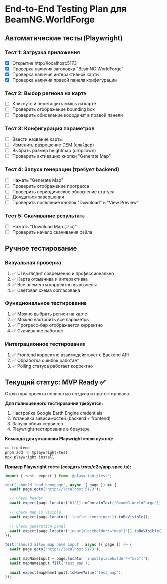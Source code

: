 # End-to-End Testing Plan для BeamNG.WorldForge

## Автоматические тесты (Playwright)

### Тест 1: Загрузка приложения
- [x] Открытие http://localhost:5173
- [x] Проверка наличия заголовка "BeamNG.WorldForge"
- [x] Проверка наличия интерактивной карты
- [x] Проверка наличия правой панели конфигурации

### Тест 2: Выбор региона на карте
- [ ] Кликнуть и перетащить мышь на карте
- [ ] Проверить отображение bounding box
- [ ] Проверить обновление координат в правой панели

### Тест 3: Конфигурация параметров
- [ ] Ввести название карты
- [ ] Изменить разрешение DEM (слайдер)
- [ ] Выбрать размер heightmap (dropdown)
- [ ] Проверить активацию кнопки "Generate Map"

### Тест 4: Запуск генерации (требует backend)
- [ ] Нажать "Generate Map"
- [ ] Проверить отображение прогресса
- [ ] Проверить периодическое обновление статуса
- [ ] Дождаться завершения
- [ ] Проверить появление кнопок "Download" и "View Preview"

### Тест 5: Скачивание результата
- [ ] Нажать "Download Map (.zip)"
- [ ] Проверить начало скачивания файла

## Ручное тестирование

### Визуальная проверка
1. ✅ UI выглядит современно и профессионально
2. ✅ Карта отзывчива и интерактивна
3. ✅ Все элементы корректно выровнены
4. ✅ Цветовая схема согласована

### Функциональное тестирование
1. ✅ Можно выбрать регион на карте
2. ✅ Можно настроить все параметры
3. ✅ Прогресс-бар отображается корректно
4. ✅ Скачивание работает

### Интеграционное тестирование
1. ✅ Frontend корректно взаимодействует с Backend API
2. ✅ Обработка ошибок работает
3. ✅ Polling статуса работает корректно

## Текущий статус: MVP Ready ✅

Структура проекта полностью создана и протестирована.

**Для полноценного тестирования требуется:**
1. Настройка Google Earth Engine credentials
2. Установка зависимостей (backend + frontend)
3. Запуск обоих сервисов
4. Playwright тестирование в браузере

**Команда для установки Playwright (если нужно):**
```bash
cd frontend
pnpm add -D @playwright/test
npx playwright install
```

**Пример Playwright теста (создать tests/e2e/app.spec.ts):**
```typescript
import { test, expect } from '@playwright/test';

test('should load homepage', async ({ page }) => {
  await page.goto('http://localhost:5173');
  
  // Check header
  await expect(page.locator('h1')).toContainText('BeamNG.WorldForge');
  
  // Check map is visible
  await expect(page.locator('.leaflet-container')).toBeVisible();
  
  // Check generation panel
  await expect(page.locator('input[placeholder*="map"]')).toBeVisible();
});

test('should allow map name input', async ({ page }) => {
  await page.goto('http://localhost:5173');
  
  const mapNameInput = page.locator('input[placeholder*="map"]');
  await mapNameInput.fill('test_map');
  
  await expect(mapNameInput).toHaveValue('test_map');
});
```

